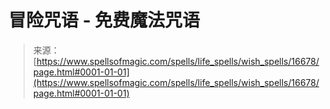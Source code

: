 <!--yml

category: 未分类

date: 2024-06-12 18:57:16

-->

# 冒险咒语 - 免费魔法咒语

> 来源：[https://www.spellsofmagic.com/spells/life_spells/wish_spells/16678/page.html#0001-01-01](https://www.spellsofmagic.com/spells/life_spells/wish_spells/16678/page.html#0001-01-01)
